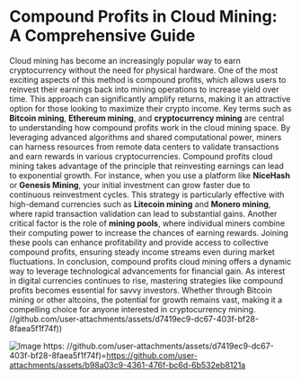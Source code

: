 # Compound Profits in Cloud Mining: A Comprehensive Guide
Cloud mining has become an increasingly popular way to earn cryptocurrency without the need for physical hardware. One of the most exciting aspects of this method is compound profits, which allows users to reinvest their earnings back into mining operations to increase yield over time. This approach can significantly amplify returns, making it an attractive option for those looking to maximize their crypto income.
Key terms such as **Bitcoin mining**, **Ethereum mining**, and **cryptocurrency mining** are central to understanding how compound profits work in the cloud mining space. By leveraging advanced algorithms and shared computational power, miners can harness resources from remote data centers to validate transactions and earn rewards in various cryptocurrencies.
Compound profits cloud mining takes advantage of the principle that reinvesting earnings can lead to exponential growth. For instance, when you use a platform like **NiceHash** or **Genesis Mining**, your initial investment can grow faster due to continuous reinvestment cycles. This strategy is particularly effective with high-demand currencies such as **Litecoin mining** and **Monero mining**, where rapid transaction validation can lead to substantial gains.
Another critical factor is the role of **mining pools**, where individual miners combine their computing power to increase the chances of earning rewards. Joining these pools can enhance profitability and provide access to collective compound profits, ensuring steady income streams even during market fluctuations.
In conclusion, compound profits cloud mining offers a dynamic way to leverage technological advancements for financial gain. As interest in digital currencies continues to rise, mastering strategies like compound profits becomes essential for savvy investors. Whether through Bitcoin mining or other altcoins, the potential for growth remains vast, making it a compelling choice for anyone interested in cryptocurrency mining. 
 //github.com/user-attachments/assets/d7419ec9-dc67-403f-bf28-8faea5f1f74f))

![Image](https://github.com/user-attachments/assets/4a25d116-2220-4385-b08e-f287af8fcbc4)
https: //github.com/user-attachments/assets/d7419ec9-dc67-403f-bf28-8faea5f1f74f)=https://github.com/user-attachments/assets/b98a03c9-4361-476f-bc6d-6b532eb8121a

